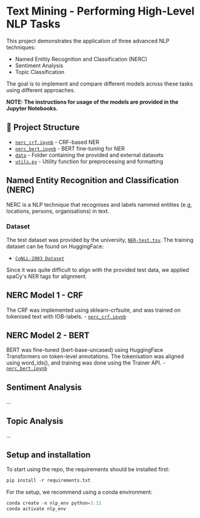 # Text Mining - Performing High-Level NLP Tasks
This project demonstrates the application of three advanced NLP techniques:
- Named Entitiy Recognition and Classification (NERC)
- Sentiment Analysis
- Topic Classification

The goal is to implement and compare different models across these tasks using different approaches.

**NOTE: The instructions for usage of the models are provided in the Jupyter Notebooks.**

## 📁 Project Structure
- [`nerc_crf.ipynb`](nerc_crf.ipynb) - CRF-based NER
- [`nerc_bert.ipynb`](nerc_bert.ipynb) - BERT fine-tuning for NER
- [`data`](data/) - Folder containing the provided and external datasets
- [`utils.py`](utils.py) - Utility function for preprocessing and formatting

## Named Entity Recognition and Classification (NERC)
NERC is a NLP technique that recognises and labels nammed entities (e.g, locations, persons, organisations) in text.

### Dataset
The test dataset was provided by the university, [`NER-test.tsv`](data/test_data/NER-test.tsv). The training dataset can be found on HuggingFace:

- [`CoNLL-2003 Dataset`](https://huggingface.co/datasets/eriktks/conll2003)

Since it was quite difficult to align with the provided test data, we applied spaCy's NER tags for alignment.

## NERC Model 1 - CRF
The CRF was implemented using sklearn-crfsuite, and was trained on tokenised text with IOB-labels. - [`nerc_crf.ipynb`](nerc_crf.ipynb)

## NERC Model 2 - BERT
BERT was fine-tuned (bert-base-uncased) using HuggingFace Transformers on token-level annotations. The tokenisation was aligned using word_ids(), and training was done using the Trainer API. - [`nerc_bert.ipynb`](nerc_bert.ipynb)

## Sentiment Analysis
...

## Topic Analysis
...

## Setup and installation
To start using the repo, the requirements should be installed first:

```python
pip install -r requirements.txt
```

For the setup, we recommend using a conda environment:

```python
conda create -n nlp_env python=3.12
conda activate nlp_env
```



